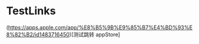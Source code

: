# TestLinks

(https://apps.apple.com/app/%E8%B5%9B%E9%85%B7%E4%BD%93%E8%82%B2/id1483716450)[测试跳转 appStore]
